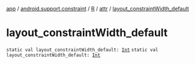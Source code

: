 [app](../../../index.md) / [android.support.constraint](../../index.md) / [R](../index.md) / [attr](index.md) / [layout_constraintWidth_default](./layout_constraint-width_default.md)

# layout_constraintWidth_default

`static val layout_constraintWidth_default: `[`Int`](https://kotlinlang.org/api/latest/jvm/stdlib/kotlin/-int/index.html)
`static val layout_constraintWidth_default: `[`Int`](https://kotlinlang.org/api/latest/jvm/stdlib/kotlin/-int/index.html)
